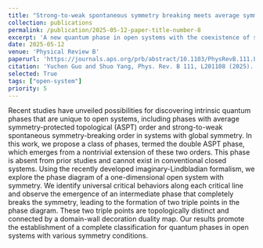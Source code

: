 ```yaml
---
title: "Strong-to-weak spontaneous symmetry breaking meets average symmetry-protected topological order"
collection: publications
permalink: /publication/2025-05-12-paper-title-number-8
excerpt: 'A new quantum phase in open systems with the coexistence of symmetry-protected topological order and spontaneous symmetry-breaking order'
date: 2025-05-12
venue: 'Physical Review B'
paperurl: 'https://journals.aps.org/prb/abstract/10.1103/PhysRevB.111.L201108'
citation: 'Yuchen Guo and Shuo Yang, Phys. Rev. B 111, L201108 (2025).'
selected: True
tags: ["open-system"]
priority: 5
---
```

Recent studies have unveiled possibilities for discovering intrinsic quantum phases that are unique to open systems, including phases with average symmetry-protected topological (ASPT) order and strong-to-weak spontaneous symmetry-breaking order in systems with global symmetry. In this work, we propose a class of phases, termed the double ASPT phase, which emerges from a nontrivial extension of these two orders. This phase is absent from prior studies and cannot exist in conventional closed systems. Using the recently developed imaginary-Lindbladian formalism, we explore the phase diagram of a one-dimensional open system with symmetry. We identify universal critical behaviors along each critical line and observe the emergence of an intermediate phase that completely breaks the symmetry, leading to the formation of two triple points in the phase diagram. These two triple points are topologically distinct and connected by a domain-wall decoration duality map. Our results promote the establishment of a complete classification for quantum phases in open systems with various symmetry conditions.
